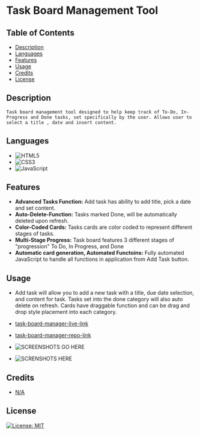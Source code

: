 # Task Board Management Tool

## Table of Contents

* [Description](#description)
* [Languages](#languages)
* [Features](#features)
* [Usage](#usage)
* [Credits](#credits)
* [License](#license)  


## Description
    Task board management tool designed to help keep track of To-Do, In-Progress and Done tasks, set specifically by the user. Allows user to select a title , date and insert content.

## Languages

* ![HTML5](https://img.shields.io/badge/html5-%23E34F26.svg?style=for-the-badge&logo=html5&logoColor=white)
* ![CSS3](https://img.shields.io/badge/css3-%231572B6.svg?style=for-the-badge&logo=css3&logoColor=white)
* ![JavaScript](https://img.shields.io/badge/javascript-%23323330.svg?style=for-the-badge&logo=javascript&logoColor=%23F7DF1E)

## Features

* **Advanced Tasks Function:** Add task has ability to add title, pick a date and set content.
* **Auto-Delete-Function:** Tasks marked Done, will be automatically deleted upon refresh.
* **Color-Coded Cards:** Tasks cards are color coded to represent different stages of tasks.
* **Multi-Stage Progress:** Task board features 3 different stages of "progression" To Do, In Progress, and Done
* **Automatic card generation, Automated Functoins:** Fully automated JavaScript to handle all functions in application from Add Task button.

## Usage

* Add task will allow you to add a new task with a title, due date selection, and content for task. Tasks set into the done category will also auto delete on refresh. Cards have draggable function and can be drag and drop style placement into each category.

* [task-board-manager-live-link](https://ivionsters.github.io/task-board-manager/)

* [task-board-manager-repo-link](https://github.com/IVIonsters/task-board-manager)

* ![SCREENSHOTS GO HERE](./assets/refimages/lightmodemain.png)
* ![SCRENSHOTS HERE](./assets/refimages/lightmodeblog.png)


## Credits

* [N/A](N/A)

## License

[![License: MIT](https://img.shields.io/badge/License-MIT-yellow.svg)](https://opensource.org/licenses/MIT)

